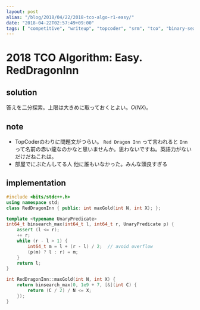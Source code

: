 ```yaml
---
layout: post
alias: "/blog/2018/04/22/2018-tco-algo-r1-easy/"
date: "2018-04-22T02:57:49+09:00"
tags: [ "competitive", "writeup", "topcoder", "srm", "tco", "binary-search" ]
---
```


# 2018 TCO Algorithm: Easy. RedDragonInn

## solution

答えを二分探索。上限は大きめに取っておくとよい。$O(NX)$。

## note

-   TopCoderのわりに問題文がつらい。 `Red Dragon Inn` って言われると `Inn` って名前の赤い龍なのかなと思いませんか。思わないですね。英語力がないだけだねこれは。
-   部屋でにぶたんしてる人 他に誰もいなかった。みんな頭良すぎる

## implementation

``` c++
#include <bits/stdc++.h>
using namespace std;
class RedDragonInn { public: int maxGold(int N, int X); };

template <typename UnaryPredicate>
int64_t binsearch_max(int64_t l, int64_t r, UnaryPredicate p) {
    assert (l <= r);
    ++ r;
    while (r - l > 1) {
        int64_t m = l + (r - l) / 2;  // avoid overflow
        (p(m) ? l : r) = m;
    }
    return l;
}

int RedDragonInn::maxGold(int N, int X) {
    return binsearch_max(0, 1e9 + 7, [&](int C) {
        return (C / 2) / N <= X;
    });
}
```
